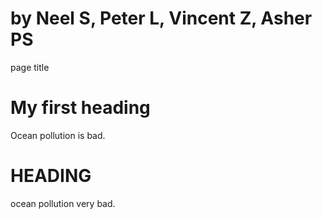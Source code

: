 # by Neel S, Peter L, Vincent Z, Asher PS

<html>

<head>
page title
<head>

<h1>My first heading</h1>

<p>Ocean pollution is bad.</p>
<p> <a Education video: = "https://www.youtube.com"> </a> </p>


<body> 
<h1> HEADING </h1>
<p> ocean pollution very bad. </p>
</body>

</html>